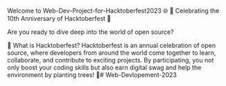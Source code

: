 Welcome to Web-Dev-Project-for-Hacktoberfest2023 🌐
🎉 Celebrating the 10th Anniversary of Hacktoberfest 🎉

Are you ready to dive deep into the world of open source?

🚀 What is Hacktoberfest?
Hacktoberfest is an annual celebration of open source, where developers from around the world come together to learn, collaborate, and contribute to exciting projects. By participating, you not only boost your coding skills but also earn digital swag and help the environment by planting trees! 🌳# Web-Devlopement-2023
